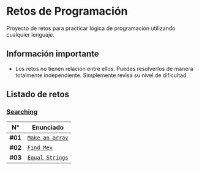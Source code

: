 # Retos de Programación

Proyecto de retos para practicar lógica de programación utilizando cualquier lenguaje.

## Información importante

- Los retos no tienen relación entre ellos. Puedes resolverlos de manera totalmente independiente. Simplemente revisa su nivel de dificultad.

## Listado de retos

### [Searching](./Searching/README.md)

| N°      | Enunciado                                                            |
| ------- | -------------------------------------------------------------------- |
| **#01** | [`Make an array`](./Searching/Linear-Search/Make-an-array/README.md) |
| **#02** | [`Find Mex`](./Searching/Linear-Search/Find-Mex/README.md)           |
| **#03** | [`Equal Strings`](./Searching/Linear-Search/Equal-Strings/README.md) |
